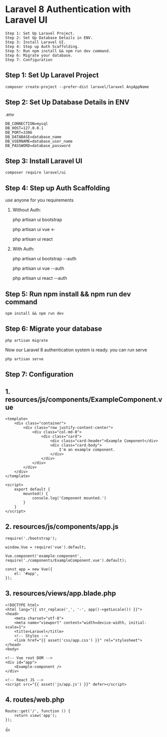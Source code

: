 # Laravel 8 Authentication with Laravel UI

    Step 1: Set Up Laravel Project.
    Step 2: Set Up Database Details in ENV.
    Step 3: Install Laravel UI.
    Step 4: Step up Auth Scaffolding.
    Step 5: Run npm install && npm run dev command.
    Step 6: Migrate your database.
    Step 7: Configuration

## Step 1: Set Up Laravel Project

    composer create-project --prefer-dist laravel/laravel AnyAppName
  
## Step 2: Set Up Database Details in ENV

   .env

	DB_CONNECTION=mysql
	DB_HOST=127.0.0.1
	DB_PORT=3306
	DB_DATABASE=database_name
	DB_USERNAME=database_user_name
	DB_PASSWORD=database_password

## Step 3: Install Laravel UI

	composer require laravel/ui

## Step 4: Step up Auth Scaffolding 

   use anyone for you requirements

   1. Without Auth: 

        php artisan ui bootstrap

        php artisan ui vue              <-

        php artisan ui react

   2. With Auth:

    	php artisan ui bootstrap --auth

    	php artisan ui vue --auth
        
    	php artisan ui react --auth

## Step 5: Run npm install && npm run dev command

    npm install && npm run dev

## Step 6: Migrate your database

    php artisan migrate

Now our Laravel 8 authentication system is ready. you can run serve 

    php artisan serve
	

## Step 7: Configuration

## 1. resources/js/components/ExampleComponent.vue

    <template>
        <div class="container">
            <div class="row justify-content-center">
                <div class="col-md-8">
                    <div class="card">
                        <div class="card-header">Example Component</div>
                        <div class="card-body">
                            I'm an example component.
                        </div>
                    </div>
                </div>
            </div>
        </div>
    </template>

    <script>
        export default {
            mounted() {
                console.log('Component mounted.')
            }
        }
    </script>

## 2. resources/js/components/app.js

    require('./bootstrap');

    window.Vue = require('vue').default;

    Vue.component('example-component', require('./components/ExampleComponent.vue').default);

    const app = new Vue({
        el: '#app',
    });


## 3. resources/views/app.blade.php

    <!DOCTYPE html>
    <html lang="{{ str_replace('_', '-', app()->getLocale()) }}">
    <head>
        <meta charset="utf-8">
        <meta name="viewport" content="width=device-width, initial-scale=1">
        <title>Laravel</title>
        <!-- Styles -->
        <link href="{{ asset('css/app.css') }}" rel="stylesheet">
    </head>
    <body>

    <!-- Vue root DOM -->
    <div id="app">
        <Example-component />
    </div>

    <!-- React JS -->
    <script src="{{ asset('js/app.js') }}" defer></script>

</body>
</html>

## 4. routes/web.php

    Route::get('/', function () {
        return view('app');
    });



:+1:	
